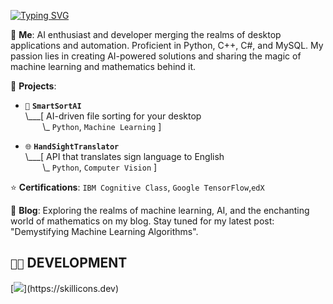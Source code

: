 <!---  
### `🤖` WELCOME TO JAYCE GREYSEN'S AI LAB!
![AI Lab](https://your-image-url-here.com)
!--->

[![Typing SVG](https://readme-typing-svg.herokuapp.com?font=Fira+Code&pause=1000&width=435&lines=Hello%2C+World!;Im+jayce+graysen+an+ai+developer;thank+for+stoppping+by%2C+follow+my+other+social)](https://git.io/typing-svg)


💬 **Me**: AI enthusiast and developer merging the realms of desktop applications and automation. Proficient in Python, C++, C#, and MySQL. My passion lies in creating AI-powered solutions and sharing the magic of machine learning and mathematics behind it.

🌱 **Projects**:

- `🧮` **`SmartSortAI`**<br>
\\___[ AI-driven file sorting for your desktop<br>
&nbsp;&nbsp;&nbsp;&nbsp;&nbsp;&nbsp;&nbsp;\\\_ `Python`, `Machine Learning` ]

- `🌐` **`HandSightTranslator`**<br>
\\___[ API that translates sign language to English<br>
&nbsp;&nbsp;&nbsp;&nbsp;&nbsp;&nbsp;&nbsp;\\\_ `Python`, `Computer Vision` ]


⭐ **Certifications**: `IBM Cognitive Class`, `Google TensorFlow`,`edX`

📝 **Blog**: Exploring the realms of machine learning, AI, and the enchanting world of mathematics on my blog. Stay tuned for my latest post: "Demystifying Machine Learning Algorithms".

## `👨‍💻` DEVELOPMENT
[![](https://skillicons.dev/icons?i=html,css,javascript,react,nodejs,python,mysql,django,postgresql,aws,azure,gcp,bash,linux,)](https://skillicons.dev)
